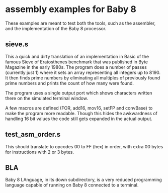 # assembly examples for Baby 8

These examples are meant to test both the tools, such as the
assembler, and the implementation of the Baby 8 processor.

## sieve.s

This a quick and dirty translation of an implementation
in Basic of the famous Sieve of Eratosthenes benchmark that was
published in Byte Magazine in the early 1980s. The program does
a number of passes (currently just 1) where it sets an array
representing all integers up to 8190. It then finds prime numbers
by eliminating all multiples of previously found prime numbers and
prints the count of how many were found.

The program uses a single output port which shows characters written
there on the simulated terminal window.

A few macros are defined (FOR, add16, mov16, setFP and convBase) to make
the program more readable. Though this hides the awkwardness of handling
16 bit values the code still gets expanded in the actual output.

## test_asm_order.s

This should translate to opcodes 00 to FF (hex) in order, with extra
00 bytes for instructions with 2 or 3 bytes.

## BLA

Baby 8 LAnguage, in its down subdirectory, is a very reduced
programming language capable of running on Baby 8 connected to a
terminal.
